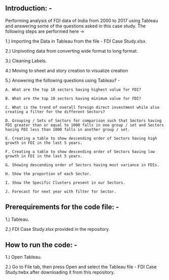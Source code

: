 ## Introduction: -

Performing analysis of FDI data of India from 2000 to 2017 using Tableau and answering some of the questions asked in this case study. The following steps are performed here ->

1.) Importing the Data in Tableau from the file - FDI Case Study.xlsx.

2.) Unpivoting data from converting wide format to long format.

3.) Cleaning Labels.

4.) Moving to sheet and story creation to visualize creation

5.) Answering the following questions using Tableau? - 

    A. What are the top 10 sectors having highest value for FDI?
    
    B. What are the top 10 sectors having minimum value for FDI?
    
    C. What is the trend of overall foreign direct investment while also creating a filter for the different Sectors?
    
    D. Grouping / Sets of Sectors for comparison such that Sectors having FDI greater than or equal to 1000 falls in one group / set and Sectors having FDI less than 1000 falls in another group / set.
    
    E. Creating a table to show descending order of Sectors having high growth in FDI in the last 5 years.
    
    F. Creating a table to show descending order of Sectors having low growth in FDI in the last 5 years.
    
    G. Showing descending order of Sectors having most variance in FDIs.
    
    H. Show the proportion of each Sector.
    
    I. Show the Specific Clusters present in our Sectors.
    
    J. Forecast for next year with filter for Sector.


## Prerequirements for the code file: -

1.) Tableau.

2.) FDI Case Study.xlsx provided in the repository.


## How to run the code: -

1.) Open Tableau.

2.) Go to File tab, then press Open and select the Tableau file - FDI Case Study.twbx after downloading it from this repository.
